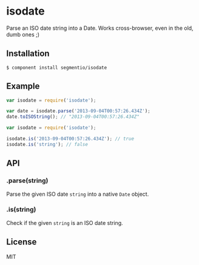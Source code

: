 # isodate
  
  Parse an ISO date string into a Date. Works cross-browser, even in the old, dumb ones ;)

## Installation

    $ component install segmentio/isodate

## Example

```js
var isodate = require('isodate');

var date = isodate.parse('2013-09-04T00:57:26.434Z');
date.toISOString(); // "2013-09-04T00:57:26.434Z"
```

```js
var isodate = require('isodate');

isodate.is('2013-09-04T00:57:26.434Z'); // true
isodate.is('string'); // false
```

## API

### .parse(string)
  Parse the given ISO date `string` into a native `Date` object.

### .is(string)
  Check if the given `string` is an ISO date string.

## License

  MIT
